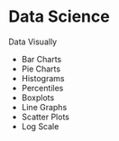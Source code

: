 # Data Science

Data Visually
  - Bar Charts
  - Pie Charts
  - Histograms
  - Percentiles
  - Boxplots
  - Line Graphs
  - Scatter Plots
  - Log Scale 
